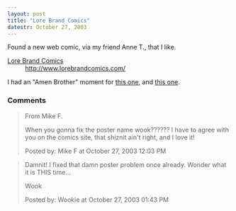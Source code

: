 ```yaml
---
layout: post
title: "Lore Brand Comics"
datestr: October 27, 2003
---
```


Found a new web comic, via my friend Anne T., that I like.
<a href="http://www.lorebrandcomics.com/" title="Lore Brand Comics">
<dl>
<dt>Lore Brand Comics</dt>
<dd>http://www.lorebrandcomics.com/</dd>
</dl>
</a>

I had an "Amen Brother" moment for <a href="http://www.lorebrandcomics.com/morethings.html" title="More Things">this one</a>, and <a href="http://www.lorebrandcomics.com/whippedcream.html" title="Whipped Cream">this one</a>.

### Comments

<blockquote>
From Mike F.

When you gonna fix the poster name wook??????  I have to agree with you on the comics site, that shiznit ain't right, and I love it!
<div class="post-meta">Posted by: Mike F at October 27, 2003 12:03 PM</div> </blockquote>

<blockquote>
Damnit!  I fixed that damn poster problem once already.  Wonder what it is THIS time...

Wook
<div class="post-meta">Posted by: Wookie at October 27, 2003 01:43 PM</div> </blockquote>

